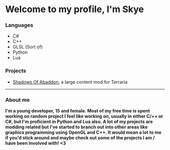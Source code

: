 # **Welcome to my profile, I'm Skye**
### Languages
- C#
- C++
- GLSL (Sort of)
- Python
- Lua

### Projects
- [Shadows Of Abaddon](https://forums.terraria.org/index.php?threads/shadows-of-abaddon-mod.46605/), a large content mod for Terraria

---
                                                                                                                                                                                                                                                                      
### About me
**I'm a young developer, 15 and female. Most of my free time is spent working on random project I feel like working on, usually in either C/++ or C#, but I'm proficient in Python and Lua also. A lot of my projects are modding related but I've started to branch out into other areas like graphics programming using OpenGL and C++.
It would mean a lot to me if you'd stick around and maybe check out some of the projects I am / have been involved with! <3**

